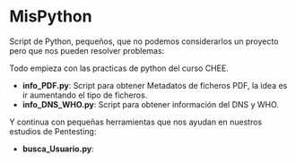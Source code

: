 # MisPython

Script de Python, pequeños, que no podemos considerarlos un proyecto pero que nos pueden resolver problemas:

Todo empieza con las practicas de python del curso CHEE.
* **info_PDF.py**:  Script para obtener Metadatos de ficheros PDF, la idea es ir aumentando el tipo de ficheros.
* **info_DNS_WHO.py**:  Script para obtener información del DNS y WHO.


Y continua con pequeñas herramientas que nos ayudan en nuestros estudios de Pentesting:
* **busca_Usuario.py**: 


